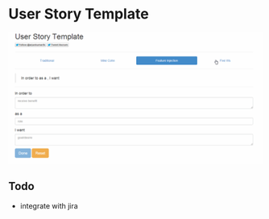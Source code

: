 User Story Template
==================

![](/img/userstory.gif)


Todo
----------
* integrate with jira
